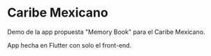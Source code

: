 # Caribe Mexicano

Demo de la app propuesta "Memory Book" para el Caribe Mexicano.

App hecha en Flutter con solo el front-end.
